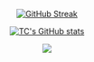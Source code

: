 <p align="center">
  <a href="https://git.io/streak-stats">
    <img src="https://streak-stats.demolab.com/?user=tsaichen1o" alt="GitHub Streak" />
  </a>
</p>

<p align="center">
  <a href="https://github.com/tsaichen1o/github-readme-stats">
    <img src="https://github-readme-stats.vercel.app/api?username=tsaichen1o" alt="TC's GitHub stats" />
  </a>
</p>

<p align="center">
  <a href="https://skillicons.dev">
    <img src="https://skillicons.dev/icons?i=git,react,nextjs,py,cpp,supabase,mongodb,graphql,fastapi" />
  </a>
</p>
